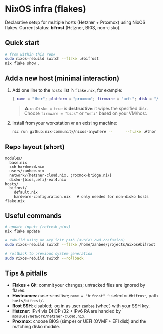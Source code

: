 # NixOS infra (flakes)

Declarative setup for multiple hosts (Hetzner + Proxmox) using NixOS flakes.
Current status: **bifrost** (Hetzner, BIOS, non-disko).

## Quick start

```bash
# from within this repo
sudo nixos-rebuild switch --flake .#bifrost
nix flake show .
```

## Add a new host (minimal interaction)

1. Add one line to the `hosts` list in `flake.nix`, for example:
   ```nix
   { name = "thor"; platform = "proxmox"; firmware = "uefi"; disk = "/dev/sda"; useDisko = true; }
   ```
   > ⚠️ `useDisko = true` is **destructive**: it wipes the specified disk. Choose `firmware = "bios"` or `"uefi"` based on your VM/host.

2. Install from your workstation or an existing machine:
   ```bash
   nix run github:nix-community/nixos-anywhere --      --flake .#thor root@<host-ip>
   ```

## Repo layout (short)

```
modules/
  base.nix
  ssh-hardened.nix
  users/zanbee.nix
  network/{hetzner-cloud.nix, proxmox-bridge.nix}
  disko-{bios,uefi}-ext4.nix
hosts/
  bifrost/
    default.nix
    hardware-configuration.nix   # only needed for non-disko hosts
flake.nix
```

## Useful commands

```bash
# update inputs (refresh pins)
nix flake update

# rebuild using an explicit path (avoids cwd confusion)
sudo nixos-rebuild switch --flake /home/zanbee/projects/nixos#bifrost

# rollback to previous system generation
sudo nixos-rebuild switch --rollback
```

## Tips & pitfalls

- **Flakes + Git**: commit your changes; untracked files are ignored by flakes.
- **Hostnames**: case-sensitive; `name = "bifrost"` → selector `#bifrost`, path `hosts/bifrost/`.
- **Root SSH**: disabled; log in as user `zanbee` (wheel) with your SSH key.
- **Hetzner**: IPv4 via DHCP /32 + IPv6 RA are handled by `modules/network/hetzner-cloud.nix`.
- **Proxmox**: choose BIOS (simple) or UEFI (OVMF + EFI disk) and the matching disko module.
